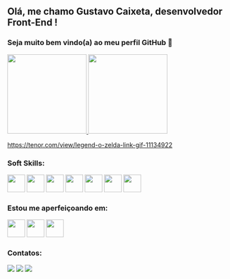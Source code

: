 ## Olá, me chamo Gustavo Caixeta, desenvolvedor Front-End ! 
### Seja muito bem vindo(a) ao meu perfil GitHub 👋


<div>
<a href="https://github.com/guswebhead">
<img height="180em" src="https://github-readme-stats.vercel.app/api/top-langs/?username=guswebhead&layout=compact&langs_count=7&theme=dracula"/>
<img height="180em" src="https://github-readme-stats.vercel.app/api?username=guswebhead&show_icons=true&theme=dracula&include_all_commits=true&count_private=true"/>
</div>

https://tenor.com/view/legend-o-zelda-link-gif-11134922

      
### Soft Skills:

<div>
<img src="https://cdn.jsdelivr.net/gh/devicons/devicon/icons/angularjs/angularjs-original.svg" width="40" height="40" />
<img src="https://cdn.jsdelivr.net/gh/devicons/devicon/icons/html5/html5-original.svg" width="40" height="40" />
<img src="https://cdn.jsdelivr.net/gh/devicons/devicon/icons/css3/css3-original.svg" width="40" height="40" />
<img src="https://cdn.jsdelivr.net/gh/devicons/devicon/icons/typescript/typescript-original.svg"  width="40" height="40"/>
<img src="https://cdn.jsdelivr.net/gh/devicons/devicon/icons/javascript/javascript-original.svg" width="40" height="40"/>
<img src="https://cdn.jsdelivr.net/gh/devicons/devicon/icons/unity/unity-original.svg" width="40" height="40"/>
<img src="https://cdn.jsdelivr.net/gh/devicons/devicon/icons/vscode/vscode-original.svg" width="40" height="40"/>
</div>

### Estou me aperfeiçoando em:

<img src="https://cdn.jsdelivr.net/gh/devicons/devicon/icons/react/react-original.svg" width="40" height="40"/>
<img src="https://cdn.jsdelivr.net/gh/devicons/devicon/icons/sass/sass-original.svg" width="40" height="40"/>
<img src="https://cdn.jsdelivr.net/gh/devicons/devicon/icons/nodejs/nodejs-original.svg" width="40" height="40"/>

### Contatos:

<div>
<a href="https://www.instagram.com/gus.caixeta/" target="_blank"><img src="https://img.shields.io/badge/-Instagram-%23E4405F?style=for-the-badge&logo=instagram&logoColor=white" target="_blank"></a>
<a href = "mailto:gustavo.caixeta42@gmail.com"><img src="https://img.shields.io/badge/Gmail-D14836?style=for-the-badge&logo=gmail&logoColor=white" target="_blank"></a>
<a href="https://www.linkedin.com/in/gustavocaixeta42/" target="_blank"><img src="https://img.shields.io/badge/-LinkedIn-%230077B5?style=for-the-badge&logo=linkedin&logoColor=white" target="_blank"></a>   
</div>
